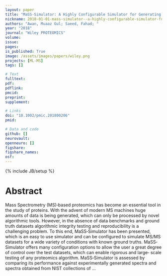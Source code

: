 ```yaml
---
layout: paper
title: "MaSS‐Simulator: A Highly Configurable Simulator for Generating MS/MS Datasets for Benchmarking of Proteomics Algorithms"
nickname: 2018-01-01-mass‐simulator--a-highly-configurable-simulator-for-generating-ms-ms-datasets-for-benchmarking-of-proteomics-algorithms
authors: "Awan, Muaaz Gul; Saeed, Fahad; "
year: "2018"
journal: "Wiley PROTEOMICS"
volume: 
issue:
pages: 
is_published: True
image: /assets/images/papers/wiley.png
projects: [ML-MS]
tags: []

# Text
fulltext:
pdf:
pdflink:
pmcid:
preprint: 
supplement:

# Links
doi: "10.1002/pmic.201800206"
pmid:

# Data and code
github: []
neurovault:
openneuro: []
figshare:
figshare_names:
osf:
---
```

{% include JB/setup %}

# Abstract

Mass Spectrometry (MS)‐based proteomics has become an essential tool in the study of proteins. With the advent of modern MS machines huge amounts of data is being generated, which can only be processed by novel algorithmic tools. However, in the absence of data benchmarks and ground truth datasets algorithmic integrity testing and reproducibility is a challenging problem. To this end, MaSS‐Simulator has been presented, which is an easy to use simulator and can be configured to simulate MS/MS datasets for a wide variety of conditions with known ground truths. MaSS‐Simulator offers many configuration options to allow the user a great degree of control over the test datasets, which can enable rigorous and large‐ scale testing of any proteomics algorithm. MaSS‐Simulator is assessed by comparing its performance against experimentally generated spectra and spectra obtained from NIST collections of …
